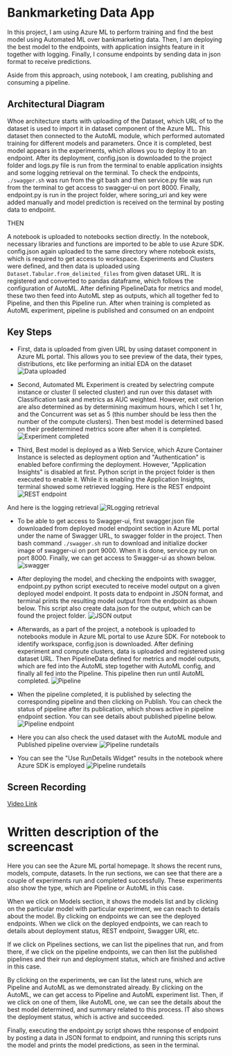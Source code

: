 # Bankmarketing Data App

In this project, I am using Azure ML to perform training and find the best model using Automated ML over bankmarketing data. Then, I am deploying the best model to the endpoints, with application insights feature in it together with logging. Finally, I consume endpoints by sending data in json format to receive predictions. 

Aside from this approach, using notebook, I am creating, publishing and consuming a pipeline.

## Architectural Diagram

Whoe architecture starts with uploading of the Dataset, which URL of to the dataset is used to import it in dataset component of the Azure ML. This dataset then connected to the AutoML module, which performed automated training for different models and parameters. Once it is completed, best model appears in the experiments, which allows you to deploy it to an endpoint. After its deployment, config.json is downloaded to the project folder and logs.py file is run from the terminal to enable application insights and some logging retrieval on the terminal. To check the endpoints, ```./swagger.sh``` was run from the git bash and then service.py file was run from the terminal to get access to swagger-ui on port 8000. Finally, endpoint.py is run in the project folder, where soring_uri and key were added manually and model prediction is received on the terminal by posting data to endpoint.

THEN

A notebook is uploaded to notebooks section directly. In the notebook, necessary libraries and functions are imported to be able to use Azure SDK. config.json again uploaded to the same directory where notebook exists, which is required to get access to workspace. Experiments and Clusters were defined, and then data is uploaded using ```Dataset.Tabular.from_delimited_files``` from given dataset URL. It is registered and converted to pandas dataframe, which follows the configuration of AutoML. After defining PipelineData for metrics and model, these two then feed into AutoML step as outputs, which all together fed to Pipeline, and then this Pipeline run. After when training is completed as AutoML experiment, pipeline is published and consumed on an endpoint

## Key Steps

* First, data is uploaded from given URL by using dataset component in Azure ML portal. This allows you to see preview of the data, their types, distributions, etc like performing an initial EDA on the dataset
![Data uploaded](/screenshots/image1.png)

* Second, Automated ML Experiment is created by selectring compute instance or cluster (I selected cluster) and run over this dataset with Classification task and metrics as AUC weighted. However, exit criterion are also determined as by determining maximum hours, which I set 1 hr, and the Concurrent was set as 5 (this number should be less then the number of the compute clusters). Then best model is determined based on their predetermined metrics score after when it is completed.
![Experiment completed](/screenshots/image2.png)

* Third, Best model is deployed as a Web Service, which Azure Container Instance is selected as deployment option and "Authentication" is enabled before confirming the deployment. However, "Application Insights" is disabled at first. Python script in the project folder is then executed to enable it. While it is enabling the Application Insights, terminal showed some retrieved logging. 
Here is the REST endpoint
![REST endpoint](/screenshots/image3.png)

And here is the logging retrieval
![RLogging retrieval](/screenshots/image4.png)

* To be able to get access to Swagger-ui, first swagger.json file downloaded from deployed model endpoint section in Azure ML portal under the name of Swagger URL, to swagger folder in the project. Then bash command ```./swagger.sh``` run to download and initialize docker image of swagger-ui on port 9000. When it is done, service.py run on port 8000. Finally, we can get access to Swagger-ui as shown below.
![swagger](/screenshots/image10.png)

* After deploying the model, and checking the endpoints with swagger, endpoint.py python script executed to receive model output on a given deployed model endpoint. It posts data to endpoint in JSON format, and terminal prints the resulting model output from the endpoint as shown below. This script also create data.json for the output, which can be found the project folder.
![JSON output](/screenshots/image5.png)

* Afterwards, as a part of the project, a notebook is uploaded to notebooks module in Azure ML portal to use Azure SDK. For notebook to identify workspace, config.json is downloaded. After defining experiment and compute clusters, data is uploaded and registered using dataset URL. Then PipelineData defined for metrics and model outputs, which are fed into the AutoML step together with AutoML config, and finally all fed into the Pipeline. This pipeline then run until AutoML completed.
![Pipeline](/screenshots/image6.png)

* When the pipeline completed, it is published by selecting the corresponding pipeline and then clicking on Publish. You can check the status of pipeline after its publication, which shows active in pipeline endpoint section. You can see details about published pipeline below.
![Pipeline endpoint](/screenshots/image7.png)

* Here you can also check the used dataset with the AutoML module and Published pipeline overview
![Pipeline rundetails](/screenshots/image9.png)

* You can see the "Use RunDetails Widget" results in the notebook where Azure SDK is employed
![Pipeline rundetails](/screenshots/image8.png)

## Screen Recording
[Video Link](https://drive.google.com/file/d/1OC5Tz9qyelTEwHEP3oeO5x3DbDIq2ep3/view?usp=sharing)

# Written description of the screencast

Here you can see the Azure ML portal homepage. It shows the recent runs, models, compute, datasets. In the run sections, we can see that there are a couple of experiments run and completed successfully. These experiments also show the type, which are Pipeline or AutoML in this case.

When we click on Models section, it shows the models list and by clicking on the particular model with particular experiment, we can reach to details about the model. By clicking on endpoints we can see the deployed endpoints. When we click on the deployed endpoints, we can reach to details about deployment status, REST endpoint, Swagger URI, etc.

If we click on Pipelines sections, we can list the pipelines that run, and from there, if we click on the pipeline endpoints, we can then list the published pipelines and their run and deployment status, which are finished and active in this case.

By clicking on the experiments, we can list the latest runs, which are Pipeline and AutoML as we demonstrated already. By clicking on the AutoML, we can get access to Pipeline and AutoML experiment list. Then, if we click on one of them, like AutoML one, we can see the details about the best model determined, and summary related to this process. IT also shows the deployment status, which is active and succeeded.

Finally, executing the endpoint.py script shows thhe response of endpoint by posting a data in JSON format to endpoint, and running this scripts runs the model and prints the model predictions, as seen in the terminal.